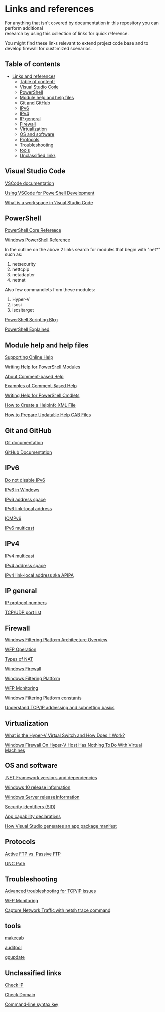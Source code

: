 
# Links and references

For anything that isn't covered by documentation in this repository you can perform additional\
research by using this collection of links for quick reference.

You might find these links relevant to extend project code base and to develop firewall for
customized scenarios.

## Table of contents

- [Links and references](#links-and-references)
  - [Table of contents](#table-of-contents)
  - [Visual Studio Code](#visual-studio-code)
  - [PowerShell](#powershell)
  - [Module help and help files](#module-help-and-help-files)
  - [Git and GitHub](#git-and-github)
  - [IPv6](#ipv6)
  - [IPv4](#ipv4)
  - [IP general](#ip-general)
  - [Firewall](#firewall)
  - [Virtualization](#virtualization)
  - [OS and software](#os-and-software)
  - [Protocols](#protocols)
  - [Troubleshooting](#troubleshooting)
  - [tools](#tools)
  - [Unclassified links](#unclassified-links)

## Visual Studio Code

[VSCode documentation](https://code.visualstudio.com/docs)

[Using VSCode for PowerShell Development](https://docs.microsoft.com/en-us/powershell/scripting/dev-cross-plat/vscode/using-vscode?view=powershell-7)

[What is a workspace in Visual Studio Code](https://stackoverflow.com/questions/44629890/what-is-a-workspace-in-visual-studio-code)

## PowerShell

[PowerShell Core Reference](https://docs.microsoft.com/en-us/powershell/scripting/how-to-use-docs?view=powershell-7.1)

[Windows PowerShell Reference](https://docs.microsoft.com/en-us/powershell/windows/get-started?view=win10-ps)

In the outline on the above 2 links search for modules that begin with "net*" such as:

1. netsecurity
2. nettcpip
3. netadapter
4. netnat

Also few commandlets from these modules:

1. Hyper-V
2. iscsi
3. iscsitarget

[PowerShell Scripting Blog](https://devblogs.microsoft.com/scripting)

[PowerShell Explained](https://powershellexplained.com)

## Module help and help files

[Supporting Online Help](https://docs.microsoft.com/en-us/powershell/scripting/developer/help/supporting-online-help?view=powershell-7)

[Writing Help for PowerShell Modules](https://docs.microsoft.com/en-us/powershell/scripting/developer/help/writing-help-for-windows-powershell-modules?view=powershell-7)

[About Comment-based Help](https://docs.microsoft.com/en-us/powershell/module/microsoft.powershell.core/about/about_comment_based_help?view=powershell-7)

[Examples of Comment-Based Help](https://docs.microsoft.com/en-us/powershell/scripting/developer/help/examples-of-comment-based-help?view=powershell-7)

[Writing Help for PowerShell Cmdlets](https://docs.microsoft.com/en-us/powershell/scripting/developer/help/writing-help-for-windows-powershell-cmdlets?view=powershell-7)

[How to Create a HelpInfo XML File](https://docs.microsoft.com/en-us/powershell/scripting/developer/help/how-to-create-a-helpinfo-xml-file?view=powershell-7)

[How to Prepare Updatable Help CAB Files](https://docs.microsoft.com/en-us/powershell/scripting/developer/help/how-to-prepare-updatable-help-cab-files?view=powershell-7)

## Git and GitHub

[Git documentation](https://git-scm.com/doc)

[GitHub Documentation](https://docs.github.com/en/github)

## IPv6

[Do not disable IPv6](https://www.anexinet.com/blog/two-common-mistakes-windows-firewall-and-ipv6)

[IPv6 in Windows](https://support.microsoft.com/en-us/help/929852/guidance-for-configuring-ipv6-in-windows-for-advanced-users)

[IPv6 address space](https://www.iana.org/assignments/ipv6-address-space/ipv6-address-space.xml)

[IPv6 link-local address](https://www.cisco.com/c/en/us/support/docs/ip/ip-version-6-ipv6/113328-ipv6-lla.html)

[ICMPv6](https://www.iana.org/assignments/icmp-parameters/icmp-parameters.xhtml)

[IPv6 multicast](https://www.iana.org/assignments/multicast-addresses/multicast-addresses.xhtml)

## IPv4

[IPv4 multicast](https://www.iana.org/assignments/multicast-addresses/multicast-addresses.xhtml)

[IPv4 address space](https://www.iana.org/assignments/ipv4-address-space/ipv4-address-space.xml)

[IPv4 link-local address aka APIPA](https://wiki.wireshark.org/APIPA)

## IP general

[IP protocol numbers](https://www.iana.org/assignments/protocol-numbers/protocol-numbers.xhtml)

[TCP/UDP port list](https://en.wikipedia.org/wiki/List_of_TCP_and_UDP_port_numbers)

## Firewall

[Windows Filtering Platform Architecture Overview](https://docs.microsoft.com/en-us/windows-hardware/drivers/network/windows-filtering-platform-architecture-overview)

[WFP Operation](https://docs.microsoft.com/en-us/windows/win32/fwp/basic-operation)

[Types of NAT](https://doc-kurento.readthedocs.io/en/6.9.0/knowledge/nat.html)

[Windows Firewall](https://docs.microsoft.com/en-us/windows/security/threat-protection/windows-firewall/windows-firewall-with-advanced-security)

[Windows Filtering Platform](https://docs.microsoft.com/en-us/windows/win32/fwp/windows-filtering-platform-start-page)

[WFP Monitoring](https://docs.microsoft.com/en-us/windows/win32/fwp/wfp-monitoring)

[Windows Filtering Platform constants](https://docs.microsoft.com/en-us/windows-hardware/drivers/network/windows-filtering-platform-constants)

[Understand TCP/IP addressing and subnetting basics](https://docs.microsoft.com/en-us/troubleshoot/windows-client/networking/tcpip-addressing-and-subnetting)

## Virtualization

[What is the Hyper-V Virtual Switch and How Does it Work?](https://www.altaro.com/hyper-v/the-hyper-v-virtual-switch-explained-part-1/)

[Windows Firewall On Hyper-V Host Has Nothing To Do With Virtual Machines](https://aidanfinn.com/?p=15222)

## OS and software

[.NET Framework versions and dependencies](https://docs.microsoft.com/en-us/dotnet/framework/migration-guide/versions-and-dependencies)

[Windows 10 release information](https://docs.microsoft.com/en-us/windows/release-information)

[Windows Server release information](https://docs.microsoft.com/en-us/windows-server/get-started/windows-server-release-info)

[Security identifiers (SID)](https://docs.microsoft.com/en-us/windows/security/identity-protection/access-control/security-identifiers)

[App capability declarations](https://docs.microsoft.com/en-us/windows/uwp/packaging/app-capability-declarations#device-capabilities)

[How Visual Studio generates an app package manifest](https://docs.microsoft.com/en-us/uwp/schemas/appxpackage/uapmanifestschema/generate-package-manifest)

## Protocols

[Active FTP vs. Passive FTP](http://slacksite.com/other/ftp.html)

[UNC Path](https://docs.microsoft.com/en-us/openspecs/windows_protocols/ms-dfsc/149a3039-98ce-491a-9268-2f5ddef08192)

## Troubleshooting

[Advanced troubleshooting for TCP/IP issues](https://docs.microsoft.com/en-us/windows/client-management/troubleshoot-tcpip)

[WFP Monitoring](https://docs.microsoft.com/en-us/windows/win32/fwp/wfp-monitoring)

[Capture Network Traffic with netsh trace command](https://www.computertechblog.com/capture-network-traffic-with-netsh-trace-windows-command)

## tools

[makecab](https://docs.microsoft.com/en-us/windows-server/administration/windows-commands/makecab)

[auditpol](https://docs.microsoft.com/en-us/windows-server/administration/windows-commands/auditpol)

[gpupdate](https://docs.microsoft.com/en-us/windows-server/administration/windows-commands/gpupdate)

## Unclassified links

[Check IP](https://whatismyipaddress.com/ip-lookup)

[Check Domain](https://lookup.icann.org)

[Command-line syntax key](https://docs.microsoft.com/en-us/windows-server/administration/windows-commands/command-line-syntax-key)
